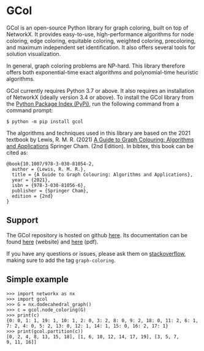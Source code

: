 # GCol

GCol is an open-source Python library for graph coloring, built on top
of NetworkX. It provides easy-to-use, high-performance algorithms for
node coloring, edge coloring, equitable coloring, weighted coloring,
precoloring, and maximum independent set identification. It also offers
several tools for solution visualization.

In general, graph coloring problems are NP-hard. This library therefore
offers both exponential-time exact algorithms and polynomial-time
heuristic algorithms.

GCol currently requires Python 3.7 or above. It also requires an
installation of NetworkX (ideally version 3.4 or above). To install the
GCol library from the [Python Package Index (PyPi)](https://pypi.org/),
run the following command from a command prompt:

    $ python -m pip install gcol

The algorithms and techniques used in this library are based on the 2021
textbook by Lewis, R. M. R. (2021) [A Guide to Graph Colouring:
Algorithms and
Applications](https://link.springer.com/book/10.1007/978-3-030-81054-2)
Springer Cham. (2nd Edition). In bibtex, this book can be cited as:

    @book{10.1007/978-3-030-81054-2,
      author = {Lewis, R. M. R.},
      title = {A Guide to Graph Colouring: Algorithms and Applications},
      year = {2021},
      isbn = {978-3-030-81056-6},
      publisher = {Springer Cham},
      edition = {2nd}
    }

## Support

The GCol repository is hosted on github
[here](https://github.com/Rhyd-Lewis/GCol). Its documentation can be
found [here](https://gcol.readthedocs.io/en/latest/) (website) and 
[here](https://readthedocs.org/projects/gcol/downloads/pdf/latest/) (pdf).

If you have any questions or issues, please ask them on 
[stackoverflow](https://stackoverflow.com), making sure to add the tag
`graph-coloring`.

## Simple example

```
>>> import networkx as nx 
>>> import gcol 
>>> G = nx.dodecahedral_graph() 
>>> c = gcol.node_coloring(G) 
>>> print(c) 
{0: 0, 1: 1, 19: 1, 10: 1, 2: 0, 3: 2, 8: 0, 9: 2, 18: 0, 11: 2, 6: 1, 
7: 2, 4: 0, 5: 2, 13: 0, 12: 1, 14: 1, 15: 0, 16: 2, 17: 1}
>>> print(gcol.partition(c)) 
[0, 2, 4, 8, 13, 15, 18], [1, 6, 10, 12, 14, 17, 19], [3, 5, 7, 
9, 11, 16]]
```
